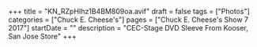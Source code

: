 +++
title = "KN_RZpHIhz1B4BM809oa.avif"
draft = false
tags = ["Photos"]
categories = ["Chuck E. Cheese's"]
pages = ["Chuck E. Cheese's Show 7 2017"]
startDate = ""
description = "CEC-Stage DVD Sleeve From Kooser, San Jose Store"
+++
